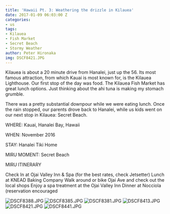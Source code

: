 ```yaml
---
title: 'Hawaii Pt. 3: Weathering the drizzle in Kilauea'
date: 2017-01-09 06:03:00 Z
categories:
- us
tags:
- Kilauea
- Fish Market
- Secret Beach
- Stormy Weather
author: Peter Hironaka
img: DSCF8421.JPG
---
```


Kilauea is about a 20 minute drive from Hanalei, just up the 56. Its most famous attraction, from which Kauai is most known for, is the Kilauea Lighthouse.  Our first stop of the day was food. The Kilauea Fish Market has great lunch options. Just thinking about the ahi tuna is making my stomach grumble.

There was a pretty substantial downpour while we were eating lunch. Once the rain stopped, our parents drove back to Hanalei, while us kids went on our next stop in Kilauea: Secret Beach. 

WHERE: Kauai, Hanalei Bay, Hawaii

WHEN: November 2016

STAY: Hanalei Tiki Home

MIRU MOMENT: Secret Beach

MIRU ITINERARY

Check In at Ojai Valley Inn & Spa (for the best rates, check Jetsetter)
Lunch at KNEAD Baking Company
Walk around or bike Ojai Ave and check out the local shops
Enjoy a spa treatment at the Ojai Valley Inn
Dinner at Nocciola (reservation encouraged

![DSCF8388.JPG](/uploads/DSCF8388.JPG)
![DSCF8385.JPG](/uploads/DSCF8385.JPG)
![DSCF8381.JPG](/uploads/DSCF8381.JPG)
![DSCF8413.JPG](/uploads/DSCF8413.JPG)
![DSCF8421.JPG](/uploads/DSCF8421.JPG)
![DSCF8441.JPG](/uploads/DSCF8441.JPG)